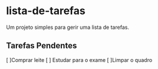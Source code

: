# lista-de-tarefas
 Um projeto simples para gerir uma lista de tarefas.
## Tarefas Pendentes
[ ]Comprar leite
[ ] Estudar para o exame
[ ]Limpar o quadro